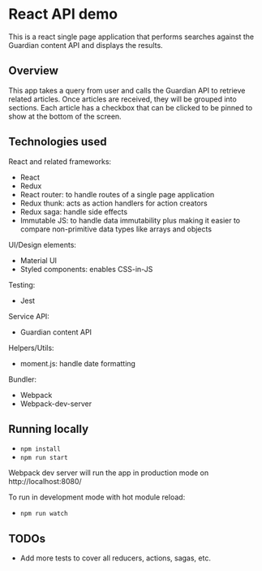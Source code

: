 # React API demo

This is a react single page application that performs searches against the Guardian content API and displays the results.

## Overview

This app takes a query from user and calls the Guardian API to retrieve related articles. Once articles are received, they will be grouped into sections. Each article has a checkbox that can be clicked to be pinned to show at the bottom of the screen.

## Technologies used

React and related frameworks:

- React
- Redux
- React router: to handle routes of a single page application
- Redux thunk: acts as action handlers for action creators
- Redux saga: handle side effects
- Immutable JS: to handle data immutability plus making it easier to compare non-primitive data types like arrays and objects

UI/Design elements:

- Material UI
- Styled components: enables CSS-in-JS

Testing:

- Jest

Service API:

- Guardian content API

Helpers/Utils:

- moment.js: handle date formatting

Bundler:

- Webpack
- Webpack-dev-server

## Running locally

- `npm install`
- `npm run start`

Webpack dev server will run the app in production mode on http://localhost:8080/

To run in development mode with hot module reload:

- `npm run watch`

## TODOs

- Add more tests to cover all reducers, actions, sagas, etc.
